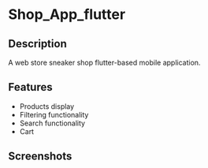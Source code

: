 # Shop_App_flutter

## Description
A web store sneaker shop flutter-based mobile application. 

## Features
- Products display
- Filtering functionality
- Search functionality
- Cart 

## Screenshots





